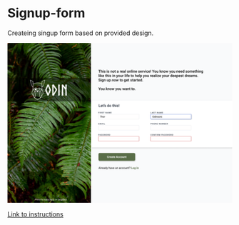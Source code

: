 # Signup-form

Createing singup form based on provided design.

![singup form design](images/sign-up-form.png)

[Link to instructions](https://www.theodinproject.com/lessons/node-path-intermediate-html-and-css-sign-up-form)